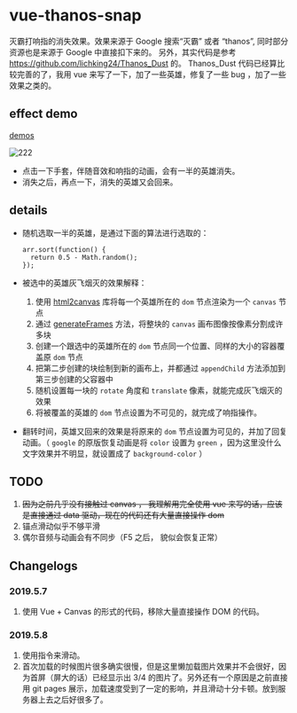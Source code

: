 # vue-thanos-snap
灭霸打响指的消失效果。效果来源于 Google 搜索“灭霸” 或者 “thanos”, 同时部分资源也是来源于 Google 中直接扣下来的。
另外，其实代码是参考 https://github.com/lichking24/Thanos_Dust 的。 Thanos_Dust 代码已经算比较完善的了，我用 vue 来写了一下，加了一些英雄，修复了一些 bug ，加了一些效果之类的。

## effect demo
[demos](https://zhijianzhang.cn/vue-thanos-snap/)

![222](./demos/demo.gif)

- 点击一下手套，伴随音效和响指的动画，会有一半的英雄消失。
- 消失之后，再点一下，消失的英雄又会回来。

## details
- 随机选取一半的英雄，是通过下面的算法进行选取的：
  ```
  arr.sort(function() {
    return 0.5 - Math.random();
  });
  ```
- 被选中的英雄灰飞烟灭的效果解释：
  1. 使用 [html2canvas](http://html2canvas.hertzen.com/) 库将每一个英雄所在的 `dom` 节点渲染为一个 `canvas` 节点
  2. 通过 [generateFrames](https://github.com/yiliang114/vue-thanos-snap/blob/master/src/components/Main.vue/#L117) 方法，将整块的 `canvas` 画布图像按像素分割成许多块
  3. 创建一个跟选中的英雄所在的 `dom` 节点同一个位置、同样的大小的容器覆盖原 `dom` 节点
  4. 把第二步创建的块绘制到新的画布上，并都通过 `appendChild` 方法添加到第三步创建的父容器中
  5. 随机设置每一块的 `rotate` 角度和 `translate` 像素，就能完成灰飞烟灭的效果
  6. 将被覆盖的英雄的 `dom` 节点设置为不可见的，就完成了响指操作。

- 翻转时间，英雄又回来的效果是将原来的 `dom` 节点设置为可见的，并加了回复动画。（ `google` 的原版恢复动画是将 `color` 设置为 `green` ，因为这里没什么文字效果并不明显，就设置成了 `background-color` ）

## TODO
1. ~~因为之前几乎没有接触过 canvas ， 我理解用完全使用 vue 来写的话，应该是直接通过 data 驱动，现在的代码还有大量直接操作 dom~~
2. 锚点滑动似乎不够平滑
3. 偶尔音频与动画会有不同步（F5 之后， 貌似会恢复正常）


## Changelogs

### 2019.5.7
1. 使用 Vue + Canvas 的形式的代码，移除大量直接操作 DOM 的代码。

### 2019.5.8
1. 使用指令来滑动。
2. 首次加载的时候图片很多确实很慢，但是这里懒加载图片效果并不会很好，因为首屏（屏大的话）已经显示出 3/4 的图片了。另外还有一个原因是之前直接用 git pages 展示，加载速度受到了一定的影响，并且滑动十分卡顿。放到服务器上去之后好很多了。